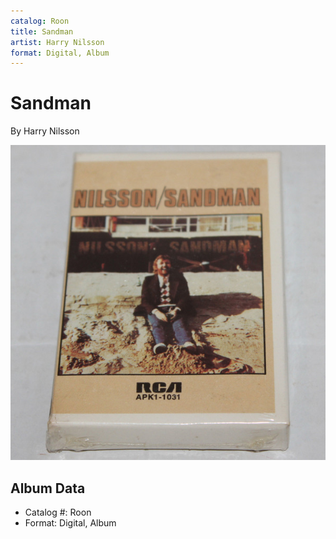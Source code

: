 ```yaml
---
catalog: Roon
title: Sandman
artist: Harry Nilsson
format: Digital, Album
---
```


# Sandman

By Harry Nilsson

![](../../assets/albumcovers/Harry_Nilsson-Sandman.png)

## Album Data

- Catalog #: Roon
- Format: Digital, Album


